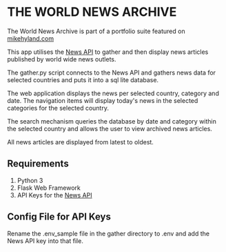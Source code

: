 # THE WORLD NEWS ARCHIVE

The World News Archive is part of a portfolio suite featured on <a href="https://mikehyland.com" target="_blank">mikehyland.com</a>


This app utilises the <a href="https://newsapi.org/" target="_blank">News API</a> to gather and then display news articles published by world wide news outlets.

The gather.py script connects to the News API and gathers news data for selected countries and puts it into a sql lite database. 

The web application displays the news per selected country, category and date. The navigation items will display today's news in the selected categories for the selected country.

The search mechanism queries the database by date and category within the selected country and allows the user to view archived news articles.

All news articles are displayed from latest to oldest.

## Requirements

1. Python 3
2. Flask Web Framework
3. API Keys for the <a href="https://newsapi.org/" target="_blank">News API</a>

## Config File for API Keys

Rename the .env_sample file in the gather directory to .env and add the News API key into that file.  
